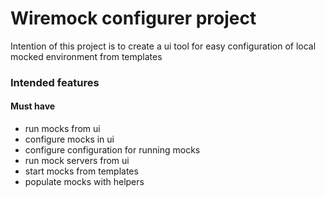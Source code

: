 # Wiremock configurer project
Intention of this project is to create a ui tool for easy configuration of local mocked environment from templates
### Intended features
#### Must have
 - run mocks from ui
 - configure mocks in ui
 - configure configuration for running mocks
 - run mock servers from ui
 - start mocks from templates
 - populate mocks with helpers